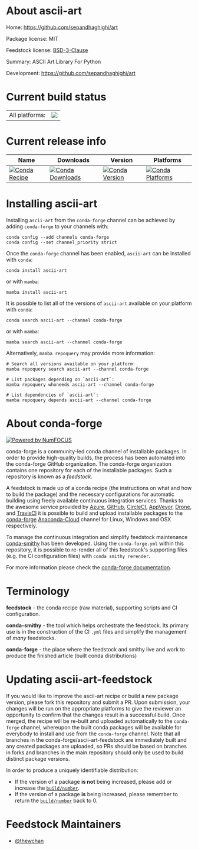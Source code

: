 About ascii-art
===============

Home: https://github.com/sepandhaghighi/art

Package license: MIT

Feedstock license: [BSD-3-Clause](https://github.com/conda-forge/ascii-art-feedstock/blob/main/LICENSE.txt)

Summary: ASCII Art Library For Python

Development: https://github.com/sepandhaghighi/art

Current build status
====================


<table><tr><td>All platforms:</td>
    <td>
      <a href="https://dev.azure.com/conda-forge/feedstock-builds/_build/latest?definitionId=17099&branchName=main">
        <img src="https://dev.azure.com/conda-forge/feedstock-builds/_apis/build/status/ascii-art-feedstock?branchName=main">
      </a>
    </td>
  </tr>
</table>

Current release info
====================

| Name | Downloads | Version | Platforms |
| --- | --- | --- | --- |
| [![Conda Recipe](https://img.shields.io/badge/recipe-ascii--art-green.svg)](https://anaconda.org/conda-forge/ascii-art) | [![Conda Downloads](https://img.shields.io/conda/dn/conda-forge/ascii-art.svg)](https://anaconda.org/conda-forge/ascii-art) | [![Conda Version](https://img.shields.io/conda/vn/conda-forge/ascii-art.svg)](https://anaconda.org/conda-forge/ascii-art) | [![Conda Platforms](https://img.shields.io/conda/pn/conda-forge/ascii-art.svg)](https://anaconda.org/conda-forge/ascii-art) |

Installing ascii-art
====================

Installing `ascii-art` from the `conda-forge` channel can be achieved by adding `conda-forge` to your channels with:

```
conda config --add channels conda-forge
conda config --set channel_priority strict
```

Once the `conda-forge` channel has been enabled, `ascii-art` can be installed with `conda`:

```
conda install ascii-art
```

or with `mamba`:

```
mamba install ascii-art
```

It is possible to list all of the versions of `ascii-art` available on your platform with `conda`:

```
conda search ascii-art --channel conda-forge
```

or with `mamba`:

```
mamba search ascii-art --channel conda-forge
```

Alternatively, `mamba repoquery` may provide more information:

```
# Search all versions available on your platform:
mamba repoquery search ascii-art --channel conda-forge

# List packages depending on `ascii-art`:
mamba repoquery whoneeds ascii-art --channel conda-forge

# List dependencies of `ascii-art`:
mamba repoquery depends ascii-art --channel conda-forge
```


About conda-forge
=================

[![Powered by
NumFOCUS](https://img.shields.io/badge/powered%20by-NumFOCUS-orange.svg?style=flat&colorA=E1523D&colorB=007D8A)](https://numfocus.org)

conda-forge is a community-led conda channel of installable packages.
In order to provide high-quality builds, the process has been automated into the
conda-forge GitHub organization. The conda-forge organization contains one repository
for each of the installable packages. Such a repository is known as a *feedstock*.

A feedstock is made up of a conda recipe (the instructions on what and how to build
the package) and the necessary configurations for automatic building using freely
available continuous integration services. Thanks to the awesome service provided by
[Azure](https://azure.microsoft.com/en-us/services/devops/), [GitHub](https://github.com/),
[CircleCI](https://circleci.com/), [AppVeyor](https://www.appveyor.com/),
[Drone](https://cloud.drone.io/welcome), and [TravisCI](https://travis-ci.com/)
it is possible to build and upload installable packages to the
[conda-forge](https://anaconda.org/conda-forge) [Anaconda-Cloud](https://anaconda.org/)
channel for Linux, Windows and OSX respectively.

To manage the continuous integration and simplify feedstock maintenance
[conda-smithy](https://github.com/conda-forge/conda-smithy) has been developed.
Using the ``conda-forge.yml`` within this repository, it is possible to re-render all of
this feedstock's supporting files (e.g. the CI configuration files) with ``conda smithy rerender``.

For more information please check the [conda-forge documentation](https://conda-forge.org/docs/).

Terminology
===========

**feedstock** - the conda recipe (raw material), supporting scripts and CI configuration.

**conda-smithy** - the tool which helps orchestrate the feedstock.
                   Its primary use is in the construction of the CI ``.yml`` files
                   and simplify the management of *many* feedstocks.

**conda-forge** - the place where the feedstock and smithy live and work to
                  produce the finished article (built conda distributions)


Updating ascii-art-feedstock
============================

If you would like to improve the ascii-art recipe or build a new
package version, please fork this repository and submit a PR. Upon submission,
your changes will be run on the appropriate platforms to give the reviewer an
opportunity to confirm that the changes result in a successful build. Once
merged, the recipe will be re-built and uploaded automatically to the
`conda-forge` channel, whereupon the built conda packages will be available for
everybody to install and use from the `conda-forge` channel.
Note that all branches in the conda-forge/ascii-art-feedstock are
immediately built and any created packages are uploaded, so PRs should be based
on branches in forks and branches in the main repository should only be used to
build distinct package versions.

In order to produce a uniquely identifiable distribution:
 * If the version of a package **is not** being increased, please add or increase
   the [``build/number``](https://docs.conda.io/projects/conda-build/en/latest/resources/define-metadata.html#build-number-and-string).
 * If the version of a package **is** being increased, please remember to return
   the [``build/number``](https://docs.conda.io/projects/conda-build/en/latest/resources/define-metadata.html#build-number-and-string)
   back to 0.

Feedstock Maintainers
=====================

* [@thewchan](https://github.com/thewchan/)

